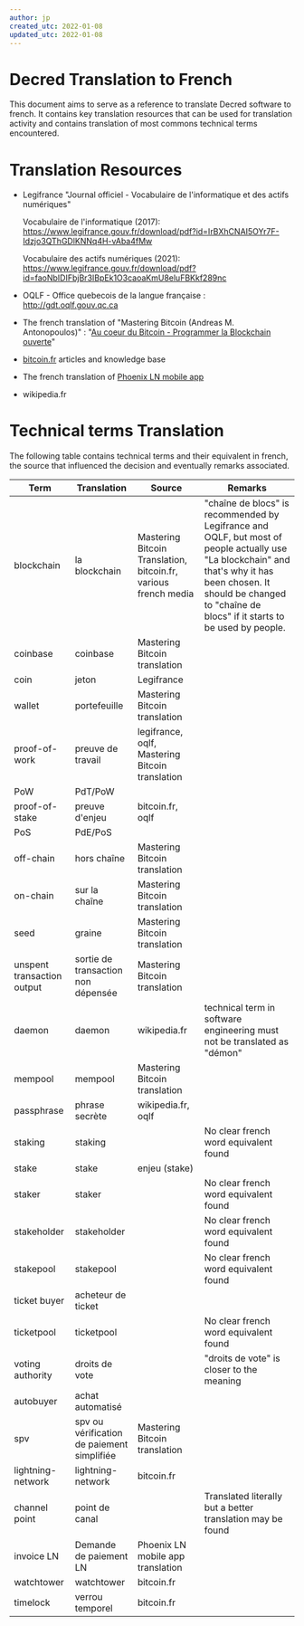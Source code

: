 ```yaml
---
author: jp
created_utc: 2022-01-08
updated_utc: 2022-01-08
---
```


# Decred Translation to French

This document aims to serve as a reference to translate Decred software to french.
It contains key translation resources that can be used for translation activity and contains translation of most commons technical terms encountered.

# Translation Resources
* Legifrance "Journal officiel - Vocabulaire de l'informatique et des actifs numériques"

  Vocabulaire de l'informatique (2017): https://www.legifrance.gouv.fr/download/pdf?id=IrBXhCNAI5OYr7F-Idzjo3QThGDlKNNq4H-vAba4fMw

  Vocabulaire des actifs numériques (2021): https://www.legifrance.gouv.fr/download/pdf?id=faoNbIDIFbjBr3IBpEk1O3caoaKmU8eluFBKkf289nc
  
* OQLF - Office quebecois de la langue française : http://gdt.oqlf.gouv.qc.ca

* The french translation of "Mastering Bitcoin (Andreas M. Antonopoulos)" : "[Au coeur du Bitcoin - Programmer la Blockchain ouverte](https://www.oreilly.com/library/view/au-cur-du/9782412037454/)"
* [bitcoin.fr](https://www.bitcoin.fr) articles and knowledge base
* The french translation of [Phoenix LN mobile app](https://github.com/ACINQ/phoenix)
* wikipedia.fr

# Technical terms Translation

The following table contains technical terms and their equivalent in french, the source that influenced the decision and eventually remarks associated.

| Term | Translation                                | Source | Remarks |
|----|--------------------------------------------|---|----|
|blockchain | la blockchain                              |Mastering Bitcoin Translation, bitcoin.fr, various french media|"chaîne de blocs" is recommended by Legifrance and OQLF, but most of people actually use "La blockchain" and that's why it has been chosen. It should be changed to "chaîne de blocs" if it starts to be used by people. |
|coinbase| coinbase                                   |Mastering Bitcoin translation||
|coin| jeton                                      |Legifrance|
|wallet| portefeuille                               |Mastering Bitcoin translation|
|proof-of-work | preuve de travail                          |legifrance, oqlf, Mastering Bitcoin translation|
|PoW | PdT/PoW                                    ||
|proof-of-stake | preuve d'enjeu                             | bitcoin.fr, oqlf|
|PoS | PdE/PoS                                    ||
|off-chain| hors chaîne                                |Mastering Bitcoin translation|
|on-chain | sur la chaîne                              |Mastering Bitcoin translation|
|seed| graine                                     |Mastering Bitcoin translation|
|unspent transaction output| sortie de transaction non dépensée         |Mastering Bitcoin translation |
|daemon| daemon                                     |wikipedia.fr|technical term in software engineering must not be translated as "démon"|
|mempool| mempool                                    |Mastering Bitcoin translation|
|passphrase| phrase secrète                             |wikipedia.fr, oqlf|
|staking| staking                                    | |No clear french word equivalent found|
|stake| stake                                      |enjeu (stake)||
|staker| staker                                     | |No clear french word equivalent found|
|stakeholder| stakeholder                                | |No clear french word equivalent found|
|stakepool| stakepool                                  | |No clear french word equivalent found|
|ticket buyer| acheteur de ticket                         ||
|ticketpool| ticketpool                                 | |No clear french word equivalent found|
|voting authority| droits de vote                             | |"droits de vote" is closer to the meaning|
|autobuyer| achat automatisé     ||
|spv| spv ou vérification de paiement simplifiée |Mastering Bitcoin translation|
|lightning-network | lightning-network                          |bitcoin.fr |
|channel point| point de canal                             | |Translated literally but a better translation may be found|
|invoice LN| Demande de paiement LN                     |Phoenix LN mobile app translation |
|watchtower| watchtower                                 |bitcoin.fr|
|timelock| verrou temporel                            |bitcoin.fr|
